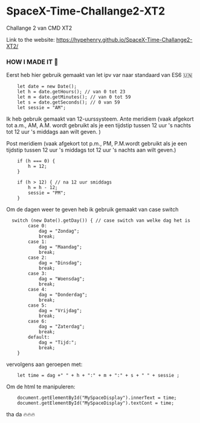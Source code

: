 # SpaceX-Time-Challange2-XT2
Challange 2 van CMD XT2

Link to the website: https://hypehenry.github.io/SpaceX-Time-Challange2-XT2/

### HOW I MADE IT 🚀

Eerst heb hier gebruik gemaakt van let ipv var naar standaard van ES6 🇺🇳
```
    let date = new Date();
    let h = date.getHours(); // van 0 tot 23
    let m = date.getMinutes(); // van 0 tot 59
    let s = date.getSeconds(); // 0 van 59
    let sessie = "AM";

```

Ik heb gebruik gemaakt van 12-uurssysteem.
Ante meridiem (vaak afgekort tot a.m., AM, A.M. wordt gebruikt als je een tijdstip tussen 12 uur 's nachts tot 12 uur 's middags aan wilt geven. )

Post meridiem (vaak afgekort tot p.m., PM, P.M.wordt gebruikt als je een tijdstip tussen 12 uur 's middags tot 12 uur 's nachts aan wilt geven.) 
```
    if (h === 0) {
        h = 12;
    }

    if (h > 12) { // na 12 uur smiddags
        h = h - 12;
        sessie = "PM";
    }
```

Om de dagen weer te geven heb ik gebruik gemaakt van case switch 

```
  switch (new Date().getDay()) { // case switch van welke dag het is
        case 0:
            dag = "Zondag";
            break;
        case 1:
            dag = "Maandag";
            break;
        case 2:
            dag = "Dinsdag";
            break;
        case 3:
            dag = "Woensdag";
            break;
        case 4:
            dag = "Donderdag";
            break;
        case 5:
            dag = "Vrijdag";
            break;
        case 6:
            dag = "Zaterdag";
            break;
        default:
            dag = "Tijd:";
            break;
    }
```
vervolgens aan geroepen met: 

```
    let time = dag +" " + h + ":" + m + ":" + s + " " + sessie ;
```
 Om de html te manipuleren:
  
```    
    document.getElementById("MySpaceDisplay").innerText = time;
    document.getElementById("MySpaceDisplay").textCont = time;
```

tha da 🔥🔥🔥



